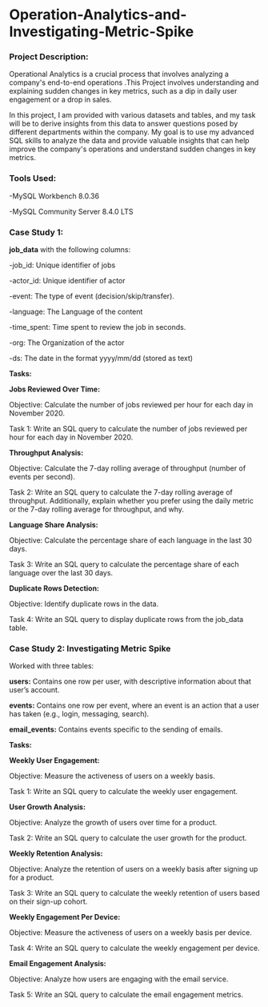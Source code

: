 # Operation-Analytics-and-Investigating-Metric-Spike

### Project Description:

Operational Analytics is a crucial process that involves analyzing a company's end-to-end operations .This Project involves understanding and explaining sudden changes in key metrics, such as a dip in daily user engagement or a drop in sales. 

In this project, I am  provided with various datasets and tables, and my task will be to derive insights from this data to answer questions posed by different departments within the company. My goal is to use my advanced SQL skills to analyze the data and provide valuable insights that can help improve the company's operations and understand sudden changes in key metrics.

### Tools Used:

-MySQL Workbench 8.0.36

-MySQL Community Server 8.4.0 LTS 

### Case Study 1:

**job_data** with the following columns:

-job_id: Unique identifier of jobs

-actor_id: Unique identifier of actor

-event: The type of event (decision/skip/transfer).

-language: The Language of the content

-time_spent: Time spent to review the job in seconds.

-org: The Organization of the actor

-ds: The date in the format yyyy/mm/dd (stored as text)

**Tasks:**

**Jobs Reviewed Over Time:**

Objective: Calculate the number of jobs reviewed per hour for each day in November 2020.

Task 1: Write an SQL query to calculate the number of jobs reviewed per hour for each day in November 2020.

**Throughput Analysis:**

Objective: Calculate the 7-day rolling average of throughput (number of events per second).

Task 2: Write an SQL query to calculate the 7-day rolling average of throughput. Additionally, explain whether you prefer using the daily metric or the 7-day rolling average for throughput, and why.

**Language Share Analysis:**

Objective: Calculate the percentage share of each language in the last 30 days.

Task 3: Write an SQL query to calculate the percentage share of each language over the last 30 days.

**Duplicate Rows Detection:**

Objective: Identify duplicate rows in the data.

Task 4: Write an SQL query to display duplicate rows from the job_data table.


### Case Study 2: Investigating Metric Spike

Worked with three tables:

**users:** Contains one row per user, with descriptive information about that user’s account.

**events:** Contains one row per event, where an event is an action that a user has taken (e.g., login, messaging, search).

**email_events:** Contains events specific to the sending of emails.

**Tasks:**

**Weekly User Engagement:**

Objective: Measure the activeness of users on a weekly basis.

Task 1: Write an SQL query to calculate the weekly user engagement.

**User Growth Analysis:**

Objective: Analyze the growth of users over time for a product.

Task 2: Write an SQL query to calculate the user growth for the product.

**Weekly Retention Analysis:**

Objective: Analyze the retention of users on a weekly basis after signing up for a product.

Task 3: Write an SQL query to calculate the weekly retention of users based on their sign-up cohort.

**Weekly Engagement Per Device:**

Objective: Measure the activeness of users on a weekly basis per device.

Task 4: Write an SQL query to calculate the weekly engagement per device.

**Email Engagement Analysis:**

Objective: Analyze how users are engaging with the email service.

Task 5: Write an SQL query to calculate the email engagement metrics.
